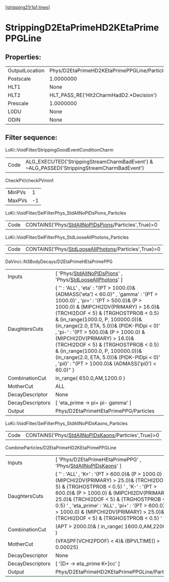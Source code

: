 [[stripping21r1p1 lines]](./stripping21r1p1-index)

# StrippingD2EtaPrimeHD2KEtaPrimePPGLine

## Properties:

|                |                                              |
|----------------|----------------------------------------------|
| OutputLocation | Phys/D2EtaPrimeHD2KEtaPrimePPGLine/Particles |
| Postscale      | 1.0000000                                    |
| HLT1           | None                                         |
| HLT2           | HLT_PASS_RE('Hlt2CharmHadD2.\*Decision')     |
| Prescale       | 1.0000000                                    |
| L0DU           | None                                         |
| ODIN           | None                                         |

## Filter sequence:

LoKi::VoidFilter/StrippingGoodEventConditionCharm

|      |                                                                                            |
|------|--------------------------------------------------------------------------------------------|
| Code | ALG_EXECUTED('StrippingStreamCharmBadEvent') & ~ALG_PASSED('StrippingStreamCharmBadEvent') |

CheckPV/checkPVmin1

|        |     |
|--------|-----|
| MinPVs | 1   |
| MaxPVs | -1  |

LoKi::VoidFilter/SelFilterPhys_StdAllNoPIDsPions_Particles

|      |                                                                                                             |
|------|-------------------------------------------------------------------------------------------------------------|
| Code | CONTAINS('Phys/[StdAllNoPIDsPions](./stripping21r1p1-commonparticles-stdallnopidspions)/Particles',True)\>0 |

LoKi::VoidFilter/SelFilterPhys_StdLooseAllPhotons_Particles

|      |                                                                                                               |
|------|---------------------------------------------------------------------------------------------------------------|
| Code | CONTAINS('Phys/[StdLooseAllPhotons](./stripping21r1p1-commonparticles-stdlooseallphotons)/Particles',True)\>0 |

DaVinci::N3BodyDecays/D2EtaPrimeHEtaPrimePPG

|                  |                                                                                                                                                                                                                                                                                                                                                                                                                                                                                                                                                       |
|------------------|-------------------------------------------------------------------------------------------------------------------------------------------------------------------------------------------------------------------------------------------------------------------------------------------------------------------------------------------------------------------------------------------------------------------------------------------------------------------------------------------------------------------------------------------------------|
| Inputs           | [ 'Phys/[StdAllNoPIDsPions](./stripping21r1p1-commonparticles-stdallnopidspions)' , 'Phys/[StdLooseAllPhotons](./stripping21r1p1-commonparticles-stdlooseallphotons)' ]                                                                                                                                                                                                                                                                                                                                                                             |
| DaughtersCuts    | { '' : 'ALL' , 'eta' : "(PT \> 1000.0)& (ADMASS('eta') \< 60.0)" , 'gamma' : '(PT \> 1000.0)' , 'pi+' : '(PT \> 500.0)& (P \> 1000.0) & (MIPCHI2DV(PRIMARY) \> 16.0)& (TRCHI2DOF \< 5) & (TRGHOSTPROB \< 0.5) & (in_range(1000.0, P, 100000.0))& (in_range(2.0, ETA, 5.0))& (PIDK-PIDpi \< 0)' , 'pi-' : '(PT \> 500.0)& (P \> 1000.0) & (MIPCHI2DV(PRIMARY) \> 16.0)& (TRCHI2DOF \< 5) & (TRGHOSTPROB \< 0.5) & (in_range(1000.0, P, 100000.0))& (in_range(2.0, ETA, 5.0))& (PIDK-PIDpi \< 0)' , 'pi0' : "(PT \> 1000.0)& (ADMASS('pi0') \< 60.0)" } |
| CombinationCut   | in_range( 650.0,AM,1200.0 )                                                                                                                                                                                                                                                                                                                                                                                                                                                                                                                           |
| MotherCut        | ALL                                                                                                                                                                                                                                                                                                                                                                                                                                                                                                                                                   |
| DecayDescriptor  | None                                                                                                                                                                                                                                                                                                                                                                                                                                                                                                                                                  |
| DecayDescriptors | [ 'eta_prime -\> pi+ pi- gamma' ]                                                                                                                                                                                                                                                                                                                                                                                                                                                                                                                   |
| Output           | Phys/D2EtaPrimeHEtaPrimePPG/Particles                                                                                                                                                                                                                                                                                                                                                                                                                                                                                                                 |

LoKi::VoidFilter/SelFilterPhys_StdAllNoPIDsKaons_Particles

|      |                                                                                                             |
|------|-------------------------------------------------------------------------------------------------------------|
| Code | CONTAINS('Phys/[StdAllNoPIDsKaons](./stripping21r1p1-commonparticles-stdallnopidskaons)/Particles',True)\>0 |

CombineParticles/D2EtaPrimeHD2KEtaPrimePPGLine

|                  |                                                                                                                                                                                                                                                                                                                                                                                          |
|------------------|------------------------------------------------------------------------------------------------------------------------------------------------------------------------------------------------------------------------------------------------------------------------------------------------------------------------------------------------------------------------------------------|
| Inputs           | [ 'Phys/D2EtaPrimeHEtaPrimePPG' , 'Phys/[StdAllNoPIDsKaons](./stripping21r1p1-commonparticles-stdallnopidskaons)' ]                                                                                                                                                                                                                                                                    |
| DaughtersCuts    | { '' : 'ALL' , 'K+' : '(PT \> 600.0)& (P \> 1000.0) & (MIPCHI2DV(PRIMARY) \> 25.0)& (TRCHI2DOF \< 5) & (TRGHOSTPROB \< 0.5) ' , 'K-' : '(PT \> 600.0)& (P \> 1000.0) & (MIPCHI2DV(PRIMARY) \> 25.0)& (TRCHI2DOF \< 5) & (TRGHOSTPROB \< 0.5) ' , 'eta_prime' : 'ALL' , 'pi+' : '(PT \> 600.0)& (P \> 1000.0) & (MIPCHI2DV(PRIMARY) \> 25.0)& (TRCHI2DOF \< 5) & (TRGHOSTPROB \< 0.5) ' } |
| CombinationCut   | (APT \> 2000.0)& ( in_range( 1600.0,AM,2200.0) )                                                                                                                                                                                                                                                                                                                                         |
| MotherCut        | (VFASPF(VCHI2PDOF) \< 4)& (BPVLTIME() \> 0.00025)                                                                                                                                                                                                                                                                                                                                        |
| DecayDescriptor  | None                                                                                                                                                                                                                                                                                                                                                                                     |
| DecayDescriptors | [ '[D+ -\> eta_prime K+]cc' ]                                                                                                                                                                                                                                                                                                                                                        |
| Output           | Phys/D2EtaPrimeHD2KEtaPrimePPGLine/Particles                                                                                                                                                                                                                                                                                                                                             |
